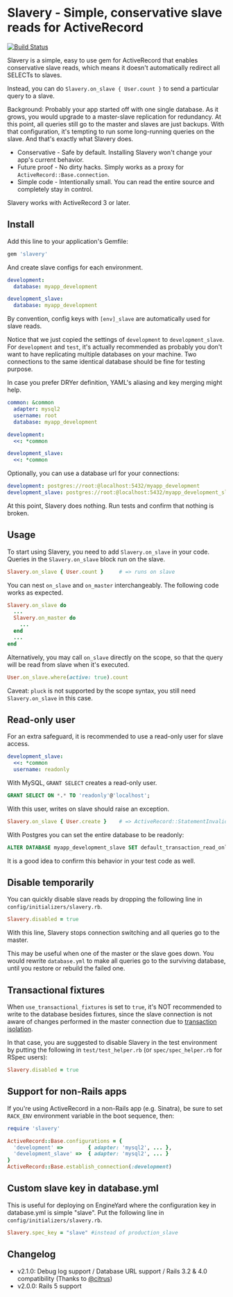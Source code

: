# Slavery - Simple, conservative slave reads for ActiveRecord

[![Build Status](https://travis-ci.org/kenn/slavery.svg)](https://travis-ci.org/kenn/slavery)

Slavery is a simple, easy to use gem for ActiveRecord that enables conservative slave reads, which means it doesn't automatically redirect all SELECTs to slaves.

Instead, you can do `Slavery.on_slave { User.count }` to send a particular query to a slave.

Background: Probably your app started off with one single database. As it grows, you would upgrade to a master-slave replication for redundancy. At this point, all queries still go to the master and slaves are just backups. With that configuration, it's tempting to run some long-running queries on the slave. And that's exactly what Slavery does.

* Conservative - Safe by default. Installing Slavery won't change your app's current behavior.
* Future proof - No dirty hacks. Simply works as a proxy for `ActiveRecord::Base.connection`.
* Simple code - Intentionally small. You can read the entire source and completely stay in control.

Slavery works with ActiveRecord 3 or later.

## Install

Add this line to your application's Gemfile:

```ruby
gem 'slavery'
```

And create slave configs for each environment.

```yaml
development:
  database: myapp_development

development_slave:
  database: myapp_development
```

By convention, config keys with `[env]_slave` are automatically used for slave reads.

Notice that we just copied the settings of `development` to `development_slave`. For `development` and `test`, it's actually recommended as probably you don't want to have replicating multiple databases on your machine. Two connections to the same identical database should be fine for testing purpose.

In case you prefer DRYer definition, YAML's aliasing and key merging might help.

```yaml
common: &common
  adapter: mysql2
  username: root
  database: myapp_development

development:
  <<: *common

development_slave:
  <<: *common
```

Optionally, you can use a database url for your connections:

```yaml
development: postgres://root:@localhost:5432/myapp_development
development_slave: postgres://root:@localhost:5432/myapp_development_slave
```

At this point, Slavery does nothing. Run tests and confirm that nothing is broken.

## Usage

To start using Slavery, you need to add `Slavery.on_slave` in your code. Queries in the `Slavery.on_slave` block run on the slave.

```ruby
Slavery.on_slave { User.count } 	# => runs on slave
```

You can nest `on_slave` and `on_master` interchangeably. The following code works as expected.

```ruby
Slavery.on_slave do
  ...
  Slavery.on_master do
    ...
  end
  ...
end
```

Alternatively, you may call `on_slave` directly on the scope, so that the query will be read from slave when it's executed.

```ruby
User.on_slave.where(active: true).count
```

Caveat: `pluck` is not supported by the scope syntax, you still need `Slavery.on_slave` in this case.

## Read-only user

For an extra safeguard, it is recommended to use a read-only user for slave access.

```yaml
development_slave:
  <<: *common
  username: readonly
```

With MySQL, `GRANT SELECT` creates a read-only user.

```SQL
GRANT SELECT ON *.* TO 'readonly'@'localhost';
```

With this user, writes on slave should raise an exception.

```ruby
Slavery.on_slave { User.create } 	# => ActiveRecord::StatementInvalid: Mysql2::Error: INSERT command denied...
```

With Postgres you can set the entire database to be readonly:

```SQL
ALTER DATABASE myapp_development_slave SET default_transaction_read_only = true;
```

It is a good idea to confirm this behavior in your test code as well.

## Disable temporarily

You can quickly disable slave reads by dropping the following line in `config/initializers/slavery.rb`.

```ruby
Slavery.disabled = true
```

With this line, Slavery stops connection switching and all queries go to the master.

This may be useful when one of the master or the slave goes down. You would rewrite `database.yml` to make all queries go to the surviving database, until you restore or rebuild the failed one.

## Transactional fixtures

When `use_transactional_fixtures` is set to `true`, it's NOT recommended to
write to the database besides fixtures, since the slave connection is not aware
of changes performed in the master connection due to [transaction isolation](https://en.wikipedia.org/wiki/Isolation_(database_systems)).

In that case, you are suggested to disable Slavery in the test environment by
putting the following in `test/test_helper.rb`
(or `spec/spec_helper.rb` for RSpec users):

```ruby
Slavery.disabled = true
```

## Support for non-Rails apps

If you're using ActiveRecord in a non-Rails app (e.g. Sinatra), be sure to set `RACK_ENV` environment variable in the boot sequence, then:

```ruby
require 'slavery'

ActiveRecord::Base.configurations = {
  'development' =>        { adapter: 'mysql2', ... },
  'development_slave' =>  { adapter: 'mysql2', ... }
}
ActiveRecord::Base.establish_connection(:development)
```

## Custom slave key in database.yml

This is useful for deploying on EngineYard where the configuration key in database.yml is simple "slave". Put the following line in `config/initializers/slavery.rb`.

```ruby
Slavery.spec_key = "slave" #instead of production_slave
```

## Changelog

* v2.1.0: Debug log support / Database URL support / Rails 3.2 & 4.0 compatibility (Thanks to [@citrus](https://github.com/citrus))
* v2.0.0: Rails 5 support
